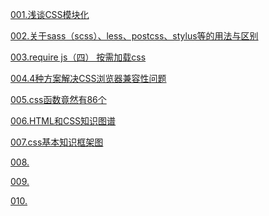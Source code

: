 [001.浅谈CSS模块化](https://www.cnblogs.com/zhuanzhuanfe/p/7449931.html)  

[002.关于sass（scss）、less、postcss、stylus等的用法与区别](https://juejin.im/post/5c9b17cbf265da60c95b7c3a)  

[003.require js（四） 按需加载css](https://blog.csdn.net/jx950915/article/details/85251766)  

[004.4种方案解决CSS浏览器兼容性问题](http://www.wzsky.net/Website/CSS/140565.html)  

[005.css函数竟然有86个](https://blog.csdn.net/MFWSCQ/article/details/89530967)  

[006.HTML和CSS知识图谱](https://blog.csdn.net/qq_21325977/article/details/82726260)  

[007.css基本知识框架图](https://cloud.tencent.com/developer/article/1504378)  

[008.]()  

[009.]()  

[010.]()
